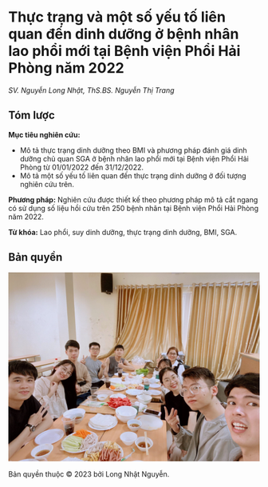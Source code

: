 # Thực trạng và một số yếu tố liên quan đến dinh dưỡng ở bệnh nhân lao phổi mới tại Bệnh viện Phổi Hải Phòng năm 2022

_SV. Nguyễn Long Nhật, ThS.BS. Nguyễn Thị Trang_

## Tóm lược

**Mục tiêu nghiên cứu:**

- Mô tả thực trạng dinh dưỡng theo BMI và phương pháp đánh giá dinh dưỡng chủ quan SGA ở bệnh nhân lao phổi mới tại Bệnh viện Phổi Hải Phòng từ 01/01/2022 đến 31/12/2022.
- Mô tả một số yếu tố liên quan đến thực trạng dinh dưỡng ở đối tượng nghiên cứu trên.

**Phương pháp:** Nghiên cứu được thiết kế theo phương pháp mô tả cắt ngang có sử dụng số liệu hồi cứu trên 250 bệnh nhân tại Bệnh viện Phổi Hải Phòng năm 2022.

**Từ khóa:** Lao phổi, suy dinh dưỡng, thực trạng dinh dưỡng, BMI, SGA.

## Bản quyền

![team](team.jpg)

Bản quyền thuộc &copy; 2023 bởi Long Nhật Nguyễn.
